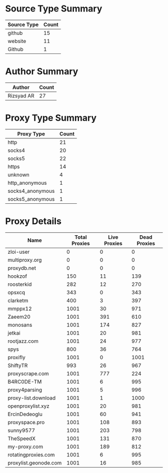 # Source Type Summary

| Source Type | Count |
|-------------|-------|
| github | 15 |
| website | 11 |
| Github | 1 |


# Author Summary

| Author | Count |
|--------|-------|
| Rizsyad AR | 27 |


# Proxy Type Summary

| Proxy Type | Count |
|------------|-------|
| http | 21 |
| socks4 | 20 |
| socks5 | 22 |
| https | 14 |
| unknown | 4 |
| http_anonymous | 1 |
| socks4_anonymous | 1 |
| socks5_anonymous | 1 |


# Proxy Details

| Name | Total Proxies | Live Proxies | Dead Proxies |
|------|---------------|--------------|---------------|
| zloi-user | 0 | 0 | 0 |
| multiproxy.org | 0 | 0 | 0 |
| proxydb.net | 0 | 0 | 0 |
| hookzof | 150 | 11 | 139 |
| roosterkid | 282 | 12 | 270 |
| opsxcq | 343 | 0 | 343 |
| clarketm | 400 | 3 | 397 |
| mmppx12 | 1001 | 30 | 971 |
| Zaeem20 | 1001 | 391 | 610 |
| monosans | 1001 | 174 | 827 |
| jetkai | 1001 | 20 | 981 |
| rootjazz.com | 1001 | 24 | 977 |
| spys | 800 | 36 | 764 |
| proxifly | 1001 | 0 | 1001 |
| ShiftyTR | 993 | 26 | 967 |
| proxyscrape.com | 1001 | 777 | 224 |
| B4RC0DE-TM | 1001 | 6 | 995 |
| proxy4parsing | 1001 | 5 | 996 |
| proxy-list.download | 1001 | 1 | 1000 |
| openproxylist.xyz | 1001 | 20 | 981 |
| ErcinDedeoglu | 1001 | 60 | 941 |
| proxyspace.pro | 1001 | 108 | 893 |
| sunny9577 | 1001 | 203 | 798 |
| TheSpeedX | 1001 | 131 | 870 |
| my-proxy.com | 1001 | 189 | 812 |
| rotatingproxies.com | 1001 | 6 | 995 |
| proxylist.geonode.com | 1001 | 16 | 985 |

